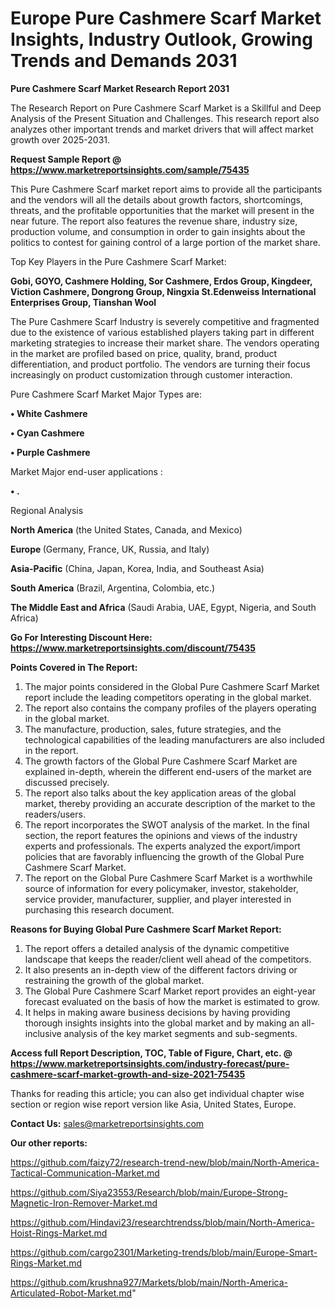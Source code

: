 # Europe Pure Cashmere Scarf Market Insights, Industry Outlook, Growing Trends and Demands 2031

<strong>Pure Cashmere Scarf Market Research Report 2031</strong>

The Research Report on Pure Cashmere Scarf Market is a Skillful and Deep Analysis of the Present Situation and Challenges. This research report also analyzes other important trends and market drivers that will affect market growth over 2025-2031.

<strong>Request Sample Report @ <a href=https://www.marketreportsinsights.com/sample/75435>https://www.marketreportsinsights.com/sample/75435</a></strong>

This Pure Cashmere Scarf market report aims to provide all the participants and the vendors will all the details about growth factors, shortcomings, threats, and the profitable opportunities that the market will present in the near future. The report also features the revenue share, industry size, production volume, and consumption in order to gain insights about the politics to contest for gaining control of a large portion of the market share.

Top Key Players in the Pure Cashmere Scarf Market:

<strong>Gobi, GOYO, Cashmere Holding, Sor Cashmere, Erdos Group, Kingdeer, Viction Cashmere, Dongrong Group, Ningxia St.Edenweiss International Enterprises Group, Tianshan Wool</strong>

The Pure Cashmere Scarf Industry is severely competitive and fragmented due to the existence of various established players taking part in different marketing strategies to increase their market share. The vendors operating in the market are profiled based on price, quality, brand, product differentiation, and product portfolio. The vendors are turning their focus increasingly on product customization through customer interaction.

Pure Cashmere Scarf Market Major Types are:

<strong>• White Cashmere

• Cyan Cashmere 

• Purple Cashmere</strong>

Market Major end-user applications :

<strong>• .</strong>

Regional Analysis

</u><strong><b>North America</b></strong> (the United States, Canada, and Mexico)

<strong><b>Europe </b></strong>(Germany, France, UK, Russia, and Italy)

<strong><b>Asia-Pacific</b></strong> (China, Japan, Korea, India, and Southeast Asia)

<strong><b>South America</b></strong> (Brazil, Argentina, Colombia, etc.)

<strong><b>The Middle East and Africa</b></strong> (Saudi Arabia, UAE, Egypt, Nigeria, and South Africa)

<strong>Go For Interesting Discount Here: <a href=https://www.marketreportsinsights.com/discount/75435>https://www.marketreportsinsights.com/discount/75435</a></strong>

<strong>Points Covered in The Report:</strong>
<ol>
  <li>The major points considered in the Global Pure Cashmere Scarf Market report include the leading competitors operating in the global market.</li>
  <li>The report also contains the company profiles of the players operating in the global market.</li>
  <li>The manufacture, production, sales, future strategies, and the technological capabilities of the leading manufacturers are also included in the report.</li>
  <li>The growth factors of the Global Pure Cashmere Scarf Market are explained in-depth, wherein the different end-users of the market are discussed precisely.</li>
  <li>The report also talks about the key application areas of the global market, thereby providing an accurate description of the market to the readers/users.</li>
  <li>The report incorporates the SWOT analysis of the market. In the final section, the report features the opinions and views of the industry experts and professionals. The experts analyzed the export/import policies that are favorably influencing the growth of the Global Pure Cashmere Scarf Market.</li>
  <li>The report on the Global Pure Cashmere Scarf Market is a worthwhile source of information for every policymaker, investor, stakeholder, service provider, manufacturer, supplier, and player interested in purchasing this research document.</li>
</ol>
<strong>Reasons for Buying Global Pure Cashmere Scarf Market Report:</strong>

<ol>
  <li>The report offers a detailed analysis of the dynamic competitive landscape that keeps the reader/client well ahead of the competitors.</li>
  <li>It also presents an in-depth view of the different factors driving or restraining the growth of the global market.</li>
  <li>The Global Pure Cashmere Scarf Market report provides an eight-year forecast evaluated on the basis of how the market is estimated to grow.</li>
  <li>It helps in making aware business decisions by having providing thorough insights insights into the global market and by making an all-inclusive analysis of the key market segments and sub-segments.</li>
</ol>
<strong>Access full Report Description, TOC, Table of Figure, Chart, etc. @ <a href=https://www.marketreportsinsights.com/industry-forecast/pure-cashmere-scarf-market-growth-and-size-2021-75435>https://www.marketreportsinsights.com/industry-forecast/pure-cashmere-scarf-market-growth-and-size-2021-75435</a></strong>


Thanks for reading this article; you can also get individual chapter wise section or region wise report version like Asia, United States, Europe.

<strong>Contact Us:</strong>
sales@marketreportsinsights.com

<strong>Our other reports:</strong>

<a href=https://github.com/faizy72/research-trend-new/blob/main/North-America-Tactical-Communication-Market.md>https://github.com/faizy72/research-trend-new/blob/main/North-America-Tactical-Communication-Market.md</a>

<a href=https://github.com/Siya23553/Research/blob/main/Europe-Strong-Magnetic-Iron-Remover-Market.md>https://github.com/Siya23553/Research/blob/main/Europe-Strong-Magnetic-Iron-Remover-Market.md</a>

<a href=https://github.com/Hindavi23/researchtrendss/blob/main/North-America-Hoist-Rings-Market.md>https://github.com/Hindavi23/researchtrendss/blob/main/North-America-Hoist-Rings-Market.md</a>

<a href=https://github.com/cargo2301/Marketing-trends/blob/main/Europe-Smart-Rings-Market.md>https://github.com/cargo2301/Marketing-trends/blob/main/Europe-Smart-Rings-Market.md</a>

<a href=https://github.com/krushna927/Markets/blob/main/North-America-Articulated-Robot-Market.md>https://github.com/krushna927/Markets/blob/main/North-America-Articulated-Robot-Market.md</a>"
